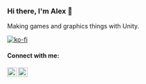 ### Hi there, I'm Alex 👋
Making games and graphics things with Unity.

[![ko-fi](https://ko-fi.com/img/githubbutton_sm.svg)](https://ko-fi.com/N4N5NUE5P)

#### Connect with me:
[<img align="left" alt="Twitter" width="22px" src="https://cdn.jsdelivr.net/npm/simple-icons@v3/icons/twitter.svg" />][twitter]
[<img align="left" alt="LinkedIn" width="22px" src="https://cdn.jsdelivr.net/npm/simple-icons@v3/icons/linkedin.svg" />][linkedin]

<br />



[//]: ___
[//]: <img align="left" alt="alexmalyutindev's Github Stats" src="https://github-readme-stats.vercel.app/api?username=alexmalyutindev&show_icons=true&hide_border=true&theme=dark" />


[twitter]: https://twitter.com/alexmalyutindev/
[linkedin]: https://www.linkedin.com/in/alexmalyutindev/
